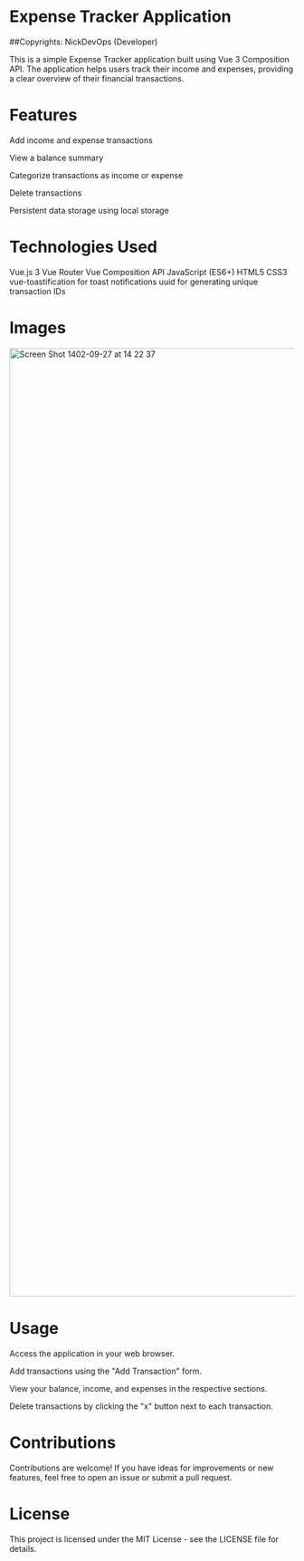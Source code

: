 # Expense Tracker Application
##Copyrights: NickDevOps (Developer)

This is a simple Expense Tracker application built using Vue 3 Composition API. The application helps users track their income and expenses, providing a clear overview of their financial transactions.

# Features
Add income and expense transactions

View a balance summary

Categorize transactions as income or expense

Delete transactions

Persistent data storage using local storage

# Technologies Used
Vue.js 3
Vue Router
Vue Composition API
JavaScript (ES6+)
HTML5
CSS3
vue-toastification for toast notifications
uuid for generating unique transaction IDs

# Images
<img width="1676" alt="Screen Shot 1402-09-27 at 14 22 37" src="https://github.com/Emmanuel687/Vue3--Practise-CRUD/assets/93251478/67be896e-65f3-4650-a9a6-b3edcf3d3802">

# Usage
Access the application in your web browser.

Add transactions using the "Add Transaction" form.

View your balance, income, and expenses in the respective sections.

Delete transactions by clicking the "x" button next to each transaction.

# Contributions
Contributions are welcome! If you have ideas for improvements or new features, feel free to open an issue or submit a pull request.

# License
This project is licensed under the MIT License - see the LICENSE file for details.






